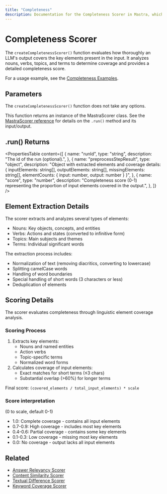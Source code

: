 ```yaml
---
title: "Completeness"
description: Documentation for the Completeness Scorer in Mastra, which evaluates how thoroughly LLM outputs cover key elements present in the input.
---
```


# Completeness Scorer

The `createCompletenessScorer()` function evaluates how thoroughly an LLM's output covers the key elements present in the input. It analyzes nouns, verbs, topics, and terms to determine coverage and provides a detailed completeness score.

For a usage example, see the [Completeness Examples](/docs/examples/scorers/completeness).

## Parameters

The `createCompletenessScorer()` function does not take any options.

This function returns an instance of the MastraScorer class. See the [MastraScorer reference](./mastra-scorer) for details on the `.run()` method and its input/output.

## .run() Returns

<PropertiesTable
content={[
{
name: "runId",
type: "string",
description: "The id of the run (optional).",
},
{
name: "preprocessStepResult",
type: "object",
description: "Object with extracted elements and coverage details: { inputElements: string[], outputElements: string[], missingElements: string[], elementCounts: { input: number, output: number } }",
},
{
name: "score",
type: "number",
description: "Completeness score (0-1) representing the proportion of input elements covered in the output.",
},
]}
/>

## Element Extraction Details

The scorer extracts and analyzes several types of elements:

- Nouns: Key objects, concepts, and entities
- Verbs: Actions and states (converted to infinitive form)
- Topics: Main subjects and themes
- Terms: Individual significant words

The extraction process includes:

- Normalization of text (removing diacritics, converting to lowercase)
- Splitting camelCase words
- Handling of word boundaries
- Special handling of short words (3 characters or less)
- Deduplication of elements

## Scoring Details

The scorer evaluates completeness through linguistic element coverage analysis.

### Scoring Process

1. Extracts key elements:
   - Nouns and named entities
   - Action verbs
   - Topic-specific terms
   - Normalized word forms
2. Calculates coverage of input elements:
   - Exact matches for short terms (≤3 chars)
   - Substantial overlap (>60%) for longer terms

Final score: `(covered_elements / total_input_elements) * scale`

### Score interpretation

(0 to scale, default 0-1)

- 1.0: Complete coverage - contains all input elements
- 0.7-0.9: High coverage - includes most key elements
- 0.4-0.6: Partial coverage - contains some key elements
- 0.1-0.3: Low coverage - missing most key elements
- 0.0: No coverage - output lacks all input elements

## Related

- [Answer Relevancy Scorer](./answer-relevancy)
- [Content Similarity Scorer](./content-similarity)
- [Textual Difference Scorer](./textual-difference)
- [Keyword Coverage Scorer](./keyword-coverage)
